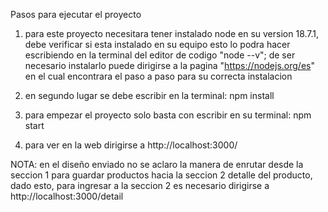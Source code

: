 Pasos para ejecutar el proyecto

1. para este proyecto necesitara tener instalado node en su version 18.7.1, debe verificar si esta instalado en su equipo esto lo podra hacer escribiendo en la terminal del editor de codigo "node --v"; de ser necesario instalarlo puede dirigirse a la pagina "https://nodejs.org/es" en el cual encontrara el paso a paso para su correcta instalacion

2. en segundo lugar se debe escribir en la terminal: npm install

3. para empezar el proyecto solo basta con escribir en su terminal: npm start

4. para ver en la web dirigirse a http://localhost:3000/

NOTA: 
en el diseño enviado no se aclaro la manera de enrutar desde la seccion 1 para guardar productos hacia la seccion 2 detalle del producto, dado esto, para ingresar a la seccion 2 es necesario dirigirse a http://localhost:3000/detail 
